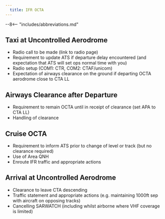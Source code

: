 ```yaml
---
  title: IFR OCTA
---
```


--8<-- "includes/abbreviations.md"

## Taxi at Uncontrolled Aerodrome
- Radio call to be made (link to radio page)
- Requirement to update ATS if departure delay encountered (and expectation that ATS will set ops normal time with you)
- Radio setup (COM1: CTR, COM2: CTAF/unicom)
- Expectation of airways clearance on the ground if departing OCTA aerodrome close to CTA LL

## Airways Clearance after Departure
- Requirement to remain OCTA until in receipt of clearance (set APA to CTA LL)
- Handling of clearance

## Cruise OCTA
- Requirement to inform ATS prior to change of level or track (but no clearance required)
- Use of Area QNH
- Enroute IFR traffic and appropriate actions

## Arrival at Uncontrolled Aerodrome
- Clearance to leave CTA descending
- Traffic statement and appropriate actions (e.g. maintaining 1000ft sep with aircraft on opposing tracks)
- Cancelling SARWATCH (including whilst airborne where VHF coverage is limited)